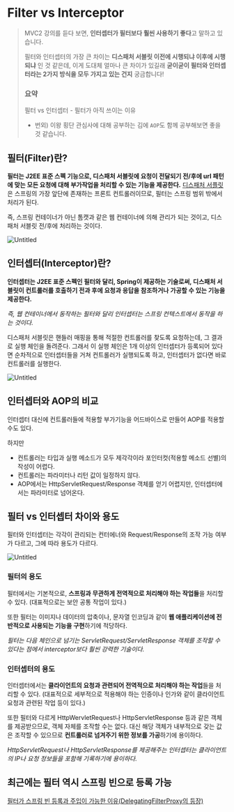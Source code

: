 # Filter vs Interceptor

> MVC2 강의를 듣다 보면, **인터셉터가 필터보다 훨씬 사용하기 좋다**고 말하고 있습니다.
> 
> 
> 필터와 인터셉터의 가장 큰 차이는 **디스패처 서블릿 이전에 시행되냐 이후에 시행되냐** 인 것 같은데, 이게 도대체 얼마나 큰 차이가 있길래 **굳이굳이 필터와 인터셉터라는 2가지 방식을 모두 가지고 있는 건지** 궁금합니다!
> 
> ### **요약**
> 
> 필터 vs 인터셉터 - 필터가 아직 쓰이는 이유
> 
> - 번외) 이왕 횡단 관심사에 대해 공부하는 김에 `AOP`도 함께 공부해보면 좋을 것 같습니다.

## 필터(Filter)란?

**필터는 J2EE 표준 스펙 기능으로, 디스패처 서블릿에 요청이 전달되기 전/후에 url 패턴에 맞는 모든 요청에 대해 부가작업을 처리할 수 있는 기능을 제공한다.** [디스패처 서플릿](https://mangkyu.tistory.com/18)은 스프링의 가장 앞단에 존재하는 프론트 컨트롤러이므로, 필터는 스프링 범위 밖에서 처리가 된다.

즉, 스프링 컨테이너가 아닌 톰캣과 같은 웹 컨테이너에 의해 관리가 되는 것이고, 디스패처 서블릿 전/후에 처리하는 것이다.

![Untitled](Filter%20vs%20Interceptor%202ce8d6a9a9b24f4ead3ee551b15b79b8/Untitled.png)

## 인터셉터(Interceptor)란?

**인터셉터는 J2EE 표준 스펙인 필터와 달리, Spring이 제공하는 기술로써, 디스패처 서블릿이 컨트롤러를 호출하기 전과 후에 요청과 응답을 참조하거나 가공할 수 있는 기능을 제공한다.**

*즉, 웹 컨테이너에서 동작하는 필터와 달리 인터셉터는 스프링 컨텍스트에서 동작을 하는 것이다.*

디스패처 서블릿은 핸들러 매핑을 통해 적절한 컨트롤러를 찾도록 요청하는데, 그 결과로 실행 체인을 돌려준다. 그래서 이 실행 체인은 1개 이상의 인터셉터가 등록되어 있다면 순차적으로 인터셉터들을 거쳐 컨트롤러가 실행되도록 하고, 인터셉터가 없다면 바로 컨트롤러를 실행한다.

![Untitled](Filter%20vs%20Interceptor%202ce8d6a9a9b24f4ead3ee551b15b79b8/Untitled%201.png)

## 인터셉터와 AOP의 비교

인터셉터 대신에 컨트롤러들에 적용할 부가기능을 어드바이스로 만들어 AOP를 적용할 수도 있다. 

하지만

- 컨트롤러는 타입과 실행 메소드가 모두 제각각이라 포인터컷(적용할 메소드 선별)의 작성이 어렵다.
- 컨트롤러는 파라미터나 리턴 값이 일정하지 않다.
- AOP에서는 HttpServletRequest/Response 객체를 얻기 어렵지만, 인터셉터에서는 파라미터로 넘어온다.

## 필터 vs 인터셉터 차이와 용도

필터와 인터셉터는 각각이 관리되는 컨터에너와 Request/Response의 조작 가능 여부가 다르고, 그에 따라 용도가 다르다.

![Untitled](Filter%20vs%20Interceptor%202ce8d6a9a9b24f4ead3ee551b15b79b8/Untitled%202.png)

### 필터의 용도

필터에서는 기본적으로, **스프링과 무관하게 전역적으로 처리해야 하는 작업들**을 처리할 수 있다. (대표적으로는 보안 공통 작업이 있다.)

또한 필터는 이미지나 데이터의 압축이나, 문자열 인코딩과 같이 **웹 애플리케이션에 전반적으로 사용되는 기능을 구현**하기에 적당하다.

*필터는 다음 체인으로 넘기는 ServletRequest/ServletResponse 객체를 조작할 수 있다는 점에서 interceptor보다 훨씬 강력한 기술이다.*

### 인터셉터의 용도

인터셉터에서는 **클라이언트의 요청과 관련되어 전역적으로 처리해야 하는 작업**들을 처리할 수 있다. (대표적으로 세부적으로 적용해야 하는 인증이나 인가와 같이 클라이언트 요청과 관련된 작업 등이 있다.)

또한 필터와 다르게 HttpWervletRequest나 HttpServletResponse 등과 같은 객체를 제공받으므로, 객체 자체를 조작할 수는 없다. 대신 해당 객체가 내부적으로 갖는 값은 조작할 수 있으므로 **컨트롤러로 넘겨주기 위한 정보를 가공**하기에 용이하다.

*HttpServletRequest나 HttpServletResponse를 제공해주는 인터셉터는 클라이언트의 IP나 요청 정보들을 포함해 기록하기에 용이하다.*

## 최근에는 필터 역시 스프링 빈으로 등록 가능

[필터가 스프링 빈 등록과 주입이 가능한 이유(DelegatingFilterProxy의 등장)](https://mangkyu.tistory.com/221)